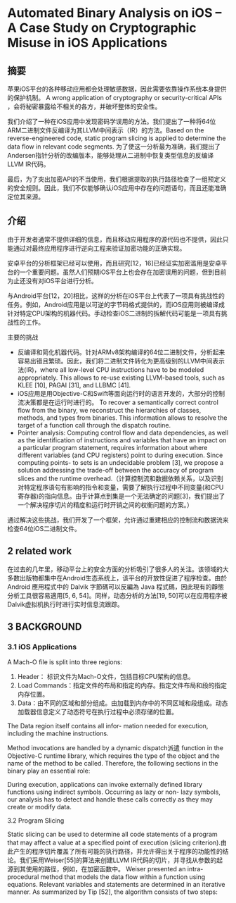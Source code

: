 # Automated Binary Analysis on iOS – A Case Study on Cryptographic Misuse in iOS Applications


## 摘要

苹果iOS平台的各种移动应用都会处理敏感数据，因此需要依靠操作系统本身提供的保护机制。 A wrong application of cryptography or security-critical APIs ，会将秘密暴露给不相关的各方，并破坏整体的安全性。



我们介绍了一种在iOS应用中发现密码学误用的方法。我们提出了一种将64位ARM二进制文件反编译为其LLVM中间表示（IR）的方法。Based on the reverse-engineered code, static program slicing is applied to determine the data flow in relevant code segments. 为了使这一分析最为准确，我们提出了Andersen指针分析的改编版本，能够处理从二进制中恢复类型信息的反编译LLVM IR代码。



最后，为了突出加密API的不当使用，我们根据提取的执行路径检查了一组预定义的安全规则。因此，我们不仅能够确认iOS应用中存在的问题语句，而且还能准确定位其来源。



## 介绍

由于开发者通常不提供详细的信息，而且移动应用程序的源代码也不提供，因此只能通过对最终应用程序进行逆向工程来验证加密功能的正确实现。

安卓平台的分析框架已经可以使用，而且研究[12，16]已经证实加密滥用是安卓平台的一个重要问题。虽然人们预期iOS平台上也会存在加密误用的问题，但到目前为止还没有对iOS平台进行分析。



与Android平台[12，20]相比，这样的分析在iOS平台上代表了一项具有挑战性的任务。例如，Android应用是以可逆的字节码格式提供的，而iOS应用则被编译成针对特定CPU架构的机器代码。手动检查iOS二进制的拆解代码可能是一项具有挑战性的工作。



主要的挑战

- 反编译和简化机器代码。针对ARMv8架构编译的64位二进制文件，分析起来容易出错且繁琐。因此，我们将二进制文件转化为更高级别的LLVM中间表示法(IR)，where all low-level CPU instructions have to be modeled appropriately. This allows to re-use existing LLVM-based tools, such as KLEE [10], PAGAI [31], and LLBMC [41].
- iOS应用是用Objective-C和Swift等面向运行时的语言开发的，大部分的控制流决策都是在运行时进行的。 To recover a semantically correct control flow from the binary, we reconstruct the hierarchies of classes, methods, and types from binaries. This information allows to resolve the target of a function call through the dispatch routine.
- Pointer analysis: Computing control flow and data dependencies, as well as the identification of instructions and variables that have an impact on a particular program statement, requires information about where different variables (and CPU registers) point to during execution. Since computing points- to sets is an undecidable problem [3], we propose a solution addressing the trade-off between the accuracy of program slices and the runtime overhead.（计算控制流和数据依赖关系，以及识别对特定程序语句有影响的指令和变量，需要了解执行过程中不同变量(和CPU寄存器)的指向信息。由于计算点到集是一个无法确定的问题[3]，我们提出了一个解决程序切片的精度和运行时开销之间的权衡问题的方案。）



通过解决这些挑战，我们开发了一个框架，允许通过重建相应的控制流和数据流来检查64位iOS二进制文件。



## 2 related work

在过去的几年里，移动平台上的安全方面的分析吸引了很多人的关注。该领域的大多数出版物都集中在Android生态系统上，该平台的开放性促进了程序检查。由於 Android 應用程式中的 Dalvik 字節碼可以反編為 Java 程式碼，因此現有的靜態分析工具很容易適用[5, 6, 54]。同样，动态分析的方法[19, 50]可以在应用程序被Dalvik虚拟机执行时进行实时信息流跟踪。



## 3 BACKGROUND

### 3.1 iOS Applications

A Mach-O file is split into three regions:

1. Header： 标识文件为Mach-O文件，包括目标CPU架构的信息。
2. Load Commands：指定文件的布局和指定的内存。指定文件布局和段的指定内存位置。
3. Data：由不同的区域和部分组成。由加载到内存中的不同区域和段组成。动态加载器信息定义了动态符号在执行过程中必须存储的位置。

The Data region itself contains all infor- mation needed for execution, including the machine instructions.



Method invocations are handled by a dynamic dispatch派遣 function in the Objective-C runtime library, which requires the type of the object and the name of the method to be called. Therefore, the following sections in the binary play an essential role:





During execution, applications can invoke externally defined library functions using indirect symbols. Occurring as lazy or non- lazy symbols, our analysis has to detect and handle these calls correctly as they may create or modify data. 



3.2 Program Slicing







Static slicing can be used to determine all code statements of a program that may affect a value at a specified point of execution (slicing criterion).由此产生的程序切片覆盖了所有可能的执行路径，并允许得出关于程序的功能性的结论。我们采用Weiser[55]的算法来创建LLVM IR代码的切片，并寻找从参数的起源到其使用的路径，例如，在加密函数中。
Weiser presented an intra-procedural method that models the data flow within a function using equations. Relevant variables and statements are determined in an iterative manner. As summarized by Tip [52], the algorithm consists of two steps:








